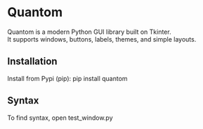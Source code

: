 # Quantom

Quantom is a modern Python GUI library built on Tkinter.  
It supports windows, buttons, labels, themes, and simple layouts.

## Installation

Install from Pypi (pip):
pip install quantom

## Syntax
To find syntax, open test_window.py